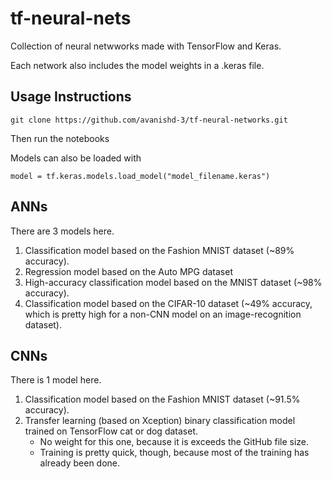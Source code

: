 # tf-neural-nets
Collection of neural netwworks made with TensorFlow and Keras.

Each network also includes the model weights in a .keras file.


## Usage Instructions

```
git clone https://github.com/avanishd-3/tf-neural-networks.git
```

Then run the notebooks

Models can also be loaded with

```
model = tf.keras.models.load_model("model_filename.keras")
```

## ANNs

There are 3 models here.

1. Classification model based on the Fashion MNIST dataset (~89% accuracy).
2. Regression model based on the Auto MPG dataset
3. High-accuracy classification model based on the MNIST dataset (~98% accuracy).
4. Classification model based on the CIFAR-10 dataset (~49% accuracy, which is pretty high for a non-CNN model on an image-recognition dataset).

## CNNs

There is 1 model here.

1. Classification model based on the Fashion MNIST dataset (~91.5% accuracy).
2. Transfer learning (based on Xception) binary classification model trained on TensorFlow cat or dog dataset.
    - No weight for this one, because it is exceeds the GitHub file size.
    - Training is pretty quick, though, because most of the training has already been done.
